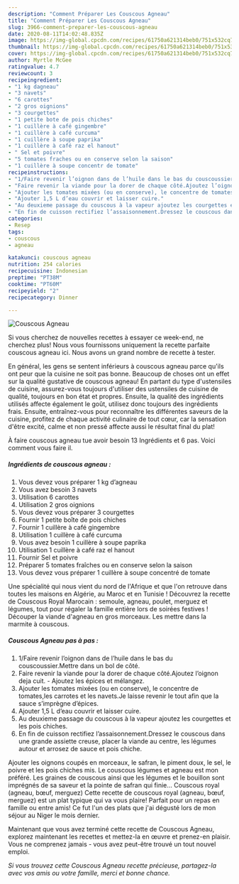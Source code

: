 ```yaml
---
description: "Comment Préparer Les Couscous Agneau"
title: "Comment Préparer Les Couscous Agneau"
slug: 3966-comment-preparer-les-couscous-agneau
date: 2020-08-11T14:02:48.835Z
image: https://img-global.cpcdn.com/recipes/61750a621314beb0/751x532cq70/couscous-agneau-photo-principale-de-la-recette.jpg
thumbnail: https://img-global.cpcdn.com/recipes/61750a621314beb0/751x532cq70/couscous-agneau-photo-principale-de-la-recette.jpg
cover: https://img-global.cpcdn.com/recipes/61750a621314beb0/751x532cq70/couscous-agneau-photo-principale-de-la-recette.jpg
author: Myrtle McGee
ratingvalue: 4.7
reviewcount: 3
recipeingredient:
- "1 kg dagneau"
- "3 navets"
- "6 carottes"
- "2 gros oignions"
- "3 courgettes"
- "1 petite bote de pois chiches"
- "1 cuillère à café gingembre"
- "1 cuillère à café curcuma"
- "1 cuillère à soupe paprika"
- "1 cuillère à café raz el hanout"
- " Sel et poivre"
- "5 tomates fraches ou en conserve selon la saison"
- "1 cuillère à soupe concentr de tomate"
recipeinstructions:
- "1/Faire revenir l’oignon dans de l’huile dans le bas du couscoussier.Mettre dans un bol de côté."
- "Faire revenir la viande pour la dorer de chaque côté.Ajoutez l’oignon deja cuit. Ajoutez les épices et mélangez."
- "Ajouter les tomates mixées (ou en conserve), le concentre de tomates,les carrotes et les navets.Je laisse revenir le tout afin que la sauce s’imprègne d’épices."
- "Ajouter 1,5 L d’eau couvrir et laisser cuire."
- "Au deuxieme passage du couscous à la vapeur ajoutez les courgettes et les pois chiches."
- "En fin de cuisson rectifiez l’assaisonnement.Dressez le couscous dans une grande assiette creuse, placer la viande au centre, les légumes autour et arrosez de sauce et pois chiche."
categories:
- Resep
tags:
- couscous
- agneau

katakunci: couscous agneau 
nutrition: 254 calories
recipecuisine: Indonesian
preptime: "PT38M"
cooktime: "PT60M"
recipeyield: "2"
recipecategory: Dinner

---
```



![Couscous Agneau](https://img-global.cpcdn.com/recipes/61750a621314beb0/751x532cq70/couscous-agneau-photo-principale-de-la-recette.jpg)

Si vous cherchez de nouvelles recettes à essayer ce week-end, ne cherchez plus! Nous vous fournissons uniquement la recette parfaite couscous agneau ici. Nous avons un grand nombre de recette à tester.

En général, les gens se sentent inférieurs à couscous agneau parce qu'ils ont peur que la cuisine ne soit pas bonne. Beaucoup de choses ont un effet sur la qualité gustative de couscous agneau! En partant du type d'ustensiles de cuisine, assurez-vous toujours d'utiliser des ustensiles de cuisine de qualité, toujours en bon état et propres. Ensuite, la qualité des ingrédients utilisés affecte également le goût, utilisez donc toujours des ingrédients frais. Ensuite, entraînez-vous pour reconnaître les différentes saveurs de la cuisine, profitez de chaque activité culinaire de tout cœur, car la sensation d'être excité, calme et non pressé affecte aussi le résultat final du plat!

<!--inarticleads1-->

À faire couscous agneau tue avoir besoin 13 Ingrédients et 6 pas. Voici comment vous faire il.

##### Ingrédients de couscous agneau :

1. Vous devez vous préparer 1 kg d’agneau
1. Vous avez besoin 3 navets
1. Utilisation 6 carottes
1. Utilisation 2 gros oignions
1. Vous devez vous préparer 3 courgettes
1. Fournir 1 petite boîte de pois chiches
1. Fournir 1 cuillère à café gingembre
1. Utilisation 1 cuillère à café curcuma
1. Vous avez besoin 1 cuillère à soupe paprika
1. Utilisation 1 cuillère à café raz el hanout
1. Fournir  Sel et poivre
1. Préparer 5 tomates fraîches ou en conserve selon la saison
1. Vous devez vous préparer 1 cuillère à soupe concentré de tomate


Une spécialité qui nous vient du nord de l&#39;Afrique et que l&#39;on retrouve dans toutes les maisons en Algérie, au Maroc et en Tunisie ! Découvrez la recette de Couscous Royal Marocain : semoule, agneau, poulet, merguez et légumes, tout pour régaler la famille entière lors de soirées festives ! Découper la viande d&#39;agneau en gros morceaux. Les mettre dans la marmite à couscous. 

<!--inarticleads2-->

##### Couscous Agneau pas à pas :

1. 1/Faire revenir l’oignon dans de l’huile dans le bas du couscoussier.Mettre dans un bol de côté.
1. Faire revenir la viande pour la dorer de chaque côté.Ajoutez l’oignon deja cuit. - Ajoutez les épices et mélangez.
1. Ajouter les tomates mixées (ou en conserve), le concentre de tomates,les carrotes et les navets.Je laisse revenir le tout afin que la sauce s’imprègne d’épices.
1. Ajouter 1,5 L d’eau couvrir et laisser cuire.
1. Au deuxieme passage du couscous à la vapeur ajoutez les courgettes et les pois chiches.
1. En fin de cuisson rectifiez l’assaisonnement.Dressez le couscous dans une grande assiette creuse, placer la viande au centre, les légumes autour et arrosez de sauce et pois chiche.


Ajouter les oignons coupés en morceaux, le safran, le piment doux, le sel, le poivre et les pois chiches mis. Le couscous légumes et agneau est mon préféré. Les graines de couscous ainsi que les légumes et le bouillon sont imprégnés de sa saveur et la pointe de safran qui finie… Couscous royal (agneau, bœuf, merguez) Cette recette de couscous royal (agneau, bœuf, merguez) est un plat typique qui va vous plaire! Parfait pour un repas en famille ou entre amis! Ce fut l&#39;un des plats que j&#39;ai dégusté lors de mon séjour au Niger le mois dernier. 

<!--inarticleads1-->

<p>
Maintenant que vous avez terminé cette recette de Couscous Agneau, explorez maintenant les recettes et mettez-la en œuvre et prenez-en plaisir. Vous ne comprenez jamais - vous avez peut-être trouvé un tout nouvel emploi.
</p>

<p>
<i>Si vous trouvez cette Couscous Agneau recette précieuse, partagez-la avec vos amis ou votre famille, merci et bonne chance.</i>
</p>
